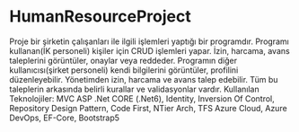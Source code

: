 # HumanResourceProject
Proje bir şirketin çalışanları ile ilgili işlemleri yaptığı bir programdır.
Programı kullanan(İK personeli) kişiler için CRUD işlemleri yapar. 
İzin, harcama, avans taleplerini görüntüler, onaylar veya reddeder. 
Programın diğer kullanıcısı(şirket personeli) kendi bilgilerini görüntüler, profilini düzenleyebilir.
Yönetimden izin, harcama ve avans talep edebilir. Tüm bu taleplerin arkasında belirli kurallar ve validasyonlar vardır. 
Kullanılan Teknolojiler: MVC ASP .Net CORE (.Net6), Identity, Inversion Of Control, 
Repository Design Pattern, Code First, NTier Arch, TFS Azure Cloud, Azure DevOps,  EF-Core, Bootstrap5

